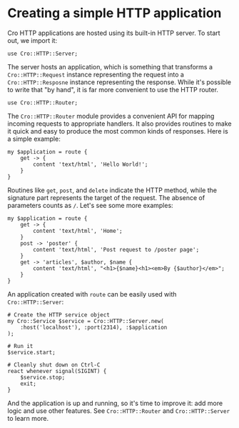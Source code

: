 # Creating a simple HTTP application

Cro HTTP applications are hosted using its built-in HTTP server. To start
out, we import it:

```
use Cro::HTTP::Server;
```

The server hosts an application, which is something that transforms a
`Cro::HTTP::Request` instance representing the request into a
`Cro::HTTP::Resposne` instance representing the response. While it's possible
to write that "by hand", it is far more convenient to use the HTTP router.

```
use Cro::HTTP::Router;
```

The `Cro::HTTP::Router` module provides a convenient API for mapping incoming
requests to appropriate handlers. It also provides routines to make it quick
and easy to produce the most common kinds of responses. Here is a simple
example:

```
my $application = route {
    get -> {
        content 'text/html', 'Hello World!';
    }
}
```

Routines like `get`, `post`, and `delete` indicate the HTTP method,
while the signature part represents the target of the request. The
absence of parameters counts as `/`. Let's see some more examples:

```
my $application = route {
    get -> {
        content 'text/html', 'Home';
    }
    post -> 'poster' {
        content 'text/html', 'Post request to /poster page';
    }
    get -> 'articles', $author, $name {
        content 'text/html', "<h1>{$name}<h1><em>By {$author}</em>";
    }
}
```

An application created with `route` can be easily used with
`Cro::HTTP::Server`:

```
# Create the HTTP service object
my Cro::Service $service = Cro::HTTP::Server.new(
    :host('localhost'), :port(2314), :$application
);

# Run it
$service.start;

# Cleanly shut down on Ctrl-C
react whenever signal(SIGINT) {
    $service.stop;
    exit;
}
```

And the application is up and running, so it's time to improve it: add
more logic and use other features. See `Cro::HTTP::Router` and
`Cro::HTTP::Server` to learn more.

